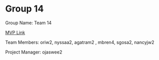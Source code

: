 # Group 14
Group Name: Team 14

[MVP Link]([(https://docs.google.com/document/d/1n86lMuv6QvKuWHL3CIwwUqgnE84U6u2NXXqhdplX_lU/edit?usp=sharing)])


Team Members: oriw2, nyssaa2, agatram2 , mbren4, sgosa2, nancyjw2

Project Manager: ojaswee2
